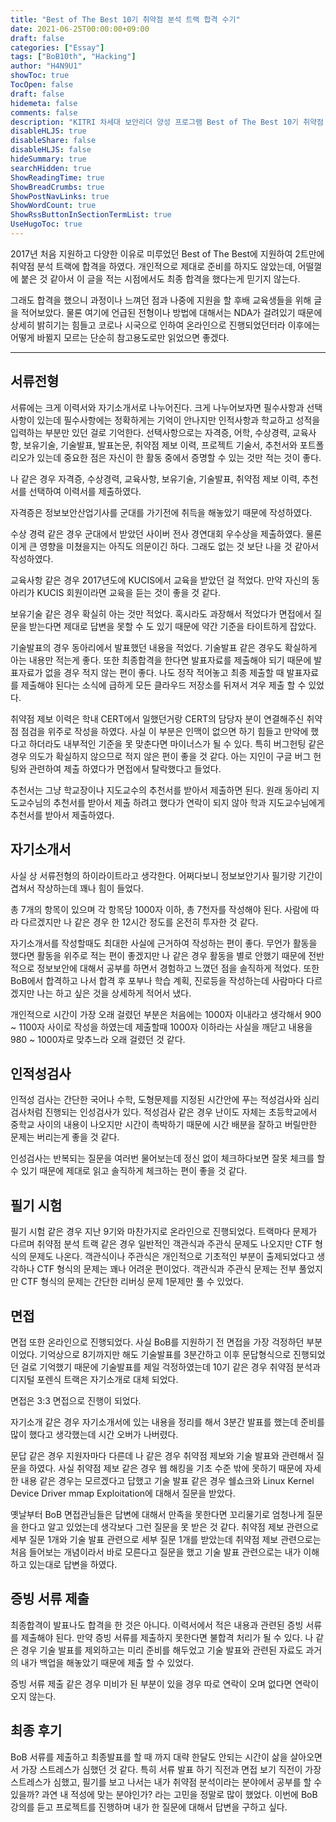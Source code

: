 ```yaml
---
title: "Best of The Best 10기 취약점 분석 트랙 합격 수기"
date: 2021-06-25T00:00:00+09:00
draft: false
categories: ["Essay"]
tags: ["BoB10th", "Hacking"]
author: "H4N9U1"
showToc: true
TocOpen: false
draft: false
hidemeta: false
comments: false
description: "KITRI 차세대 보안리더 양성 프로그램 Best of The Best 10기 취약점 분석 트랙 합격 수기"
disableHLJS: true
disableShare: false
disableHLJS: false
hideSummary: true
searchHidden: true
ShowReadingTime: true
ShowBreadCrumbs: true
ShowPostNavLinks: true
ShowWordCount: true
ShowRssButtonInSectionTermList: true
UseHugoToc: true
---
```

2017년 처음 지원하고 다양한 이유로 미루었던 Best of The Best에 지원하여 2트만에 취약점 분석 트랙에 합격을 하였다. 개인적으로 제대로 준비를 하지도 않았는데, 어떨껄에 붙은 것 같아서 이 글을 적는 시점에서도 최종 합격을 했다는게 믿기지 않는다.

그래도 합격을 했으니 과정이나 느껴던 점과 나중에 지원을 할 후배 교육생들을 위해 글을 적어보았다. 물론 여기에 언급된 전형이나 방법에 대해서는 NDA가 걸려있기 때문에 상세히 밝히기는 힘들고 코로나 시국으로 인하여 온라인으로 진행되었던터라 이후에는 어떻게 바뀔지 모르는 단순히 참고용도로만 읽었으면 좋겠다.

---

## 서류전형
서류에는 크게 이력서와 자기소개서로 나누어진다. 크게 나누어보자면 필수사항과 선택사항이 있는데 필수사항에는 정확하게는 기억이 안나지만 인적사항과 학교하고 성적을 입력하는 부분만 있던 걸로 기억한다. 선택사항으로는 자격증, 어학, 수상경력, 교육사항, 보유기술, 기술발표, 발표논문, 취약점 제보 이력, 프로젝트 기술서, 추천서와 포트폴리오가 있는데 중요한 점은 자신이 한 활동 중에서 증명할 수 있는 것만 적는 것이 좋다.

나 같은 경우 자격증, 수상경력, 교육사항, 보유기술, 기술발표, 취약점 제보 이력, 추천서를 선택하여 이력서를 제출하였다.

자격증은 정보보안산업기사를 군대를 가기전에 취득을 해놓았기 때문에 작성하였다.

수상 경력 같은 경우 군대에서 받았던 사이버 전사 경연대회 우수상을 제출하였다. 물론 이게 큰 영향을 미쳤을지는 아직도 의문이긴 하다. 그래도 없는 것 보단 나을 것 같아서 작성하였다.

교육사항 같은 경우 2017년도에 KUCIS에서 교육을 받았던 걸 적었다. 만약 자신의 동아리가 KUCIS 회원이라면 교육을 듣는 것이 좋을 것 같다.

보유기술 같은 경우 확실히 아는 것만 적었다. 혹시라도 과장해서 적었다가 면접에서 질문을 받는다면 제대로 답변을 못할 수 도 있기 때문에 약간 기준을 타이트하게 잡았다.

기술발표의 경우 동아리에서 발표했던 내용을 적었다. 기술발표 같은 경우도 확실하게 아는 내용만 적는게 좋다. 또한 최종합격을 한다면 발표자료를 제출해야 되기 때문에 발표자료가 없을 경우 적지 않는 편이 좋다. 나도 정작 적어놓고 최종 제출할 때 발표자료를 제출해야 된다는 소식에 급하게 모든 클라우드 저장소를 뒤져서 겨우 제출 할 수 있었다.

취약점 제보 이력은 학내 CERT에서 일했던거랑 CERT의 담당자 분이 연결해주신 취약점 점검을 위주로 작성을 하였다. 사실 이 부분은 인맥이 없으면 하기 힘들고 만약에 했다고 하더라도 내부적인 기준을 못 맞춘다면 마이너스가 될 수 있다. 특히 버그헌팅 같은 경우 의도가 확실하지 않으므로 적지 않은 편이 좋을 것 같다. 아는 지인이 구글 버그 헌팅와 관련하여 제출 하였다가 면접에서 탈락했다고 들었다.

추천서는 그냥 학교장이나 지도교수의 추천서를 받아서 제출하면 된다. 원래 동아리 지도교수님의 추천서를 받아서 제출 하려고 했다가 연락이 되지 않아 학과 지도교수님에게 추천서를 받아서 제출하였다.

## 자기소개서
사실 상 서류전형의 하이라이트라고 생각한다. 어쩌다보니 정보보안기사 필기랑 기간이 겹쳐서 작상하는데 꽤나 힘이 들었다.

총 7개의 항목이 있으며 각 항목당 1000자 이하, 총 7천자를 작성해야 된다. 사람에 따라 다르겠지만 나 같은 경우 한 12시간 정도를 온전히 투자한 것 같다.

자기소개서를 작성할때도 최대한 사실에 근거하여 작성하는 편이 좋다. 무언가 활동을 했다면 활동을 위주로 적는 편이 좋겠지만 나 같은 경우 활동을 별로 안했기 때문에 전반적으로 정보보안에 대해서 공부를 하면서 경험하고 느꼈던 점을 솔직하게 적었다. 또한 BoB에서 합격하고 나서 합격 후 포부나 학습 계획, 진로등을 작성하는데 사람마다 다르겠지만 나는 하고 싶은 것을 상세하게 적어서 냈다.

개인적으로 시간이 가장 오래 걸렸던 부분은 처음에는 1000자 이내라고 생각해서 900 ~ 1100자 사이로 작성을 하였는데 제출할때 1000자 이하라는 사실을 깨닫고 내용을 980 ~ 1000자로 맞추느라 오래 걸렸던 것 같다.

## 인적성검사
인적성 검사는 간단한 국어나 수학, 도형문제를 지정된 시간안에 푸는 적성검사와 심리검사처럼 진행되는 인성검사가 있다. 적성검사 같은 경우 난이도 자체는 초등학교에서 중학교 사이의 내용이 나오지만 시간이 촉박하기 때문에 시간 배분을 잘하고 버릴만한 문제는 버리는게 좋을 것 같다.

인성검사는 반복되는 질문을 여러번 물어보는데 정신 없이 체크하다보면 잘못 체크를 할 수 있기 때문에 제대로 읽고 솔직하게 체크하는 편이 좋을 것 같다.

## 필기 시험
필기 시험 같은 경우 지난 9기와 마찬가지로 온라인으로 진행되었다. 트랙마다 문제가 다르며 취약점 분석 트랙 같은 경우 일반적인 객관식과 주관식 문제도 나오지만 CTF 형식의 문제도 나온다. 객관식이나 주관식은 개인적으로 기초적인 부분이 출제되었다고 생각하나 CTF 형식의 문제는 꽤나 어려운 편이었다. 객관식과 주관식 문제는 전부 풀었지만 CTF 형식의 문제는 간단한 리버싱 문제 1문제만 풀 수 있었다.

## 면접
면접 또한 온라인으로 진행되었다. 사실 BoB를 지원하기 전 면접을 가장 걱정하던 부분이었다. 기억상으로 8기까지만 해도 기술발표를 3분간하고 이후 문답형식으로 진행되었던 걸로 기억했기 때문에 기술발표를 제일 걱정하였는데 10기 같은 경우 취약점 분석과 디지털 포렌식 트랙은 자기소개로 대체 되었다.

면접은 3:3 면접으로 진행이 되었다.

자기소개 같은 경우 자기소개서에 있는 내용을 정리를 해서 3분간 발표를 했는데 준비를 많이 했다고 생각했는데 시간 오버가 나버렸다.

문답 같은 경우 지원자마다 다른데 나 같은 경우 취약점 제보와 기술 발표와 관련해서 질문을 하였다. 사실 취약점 제보 같은 경우 웹 해킹을 기초 수준 밖에 못하기 때문에 자세한 내용 같은 경우는 모르겠다고 답했고 기술 발표 같은 경우 쉘쇼크와 Linux Kernel Device Driver mmap Exploitation에 대해서 질문을 받았다.

옛날부터 BoB 면접관님들은 답변에 대해서 만족을 못한다면 꼬리물기로 엄청나게 질문을 한다고 알고 있었는데 생각보다 그런 질문을 못 받은 것 같다. 취약점 제보 관련으로 세부 질문 1개와 기술 발표 관련으로 세부 질문 1개를 받았는데 취약점 제보 관련으로는 처음 들어보는 개념이라서 바로 모른다고 질문을 했고 기술 발표 관련으로는 내가 이해하고 있는대로 답변을 하였다.

## 증빙 서류 제출
최종합격이 발표나도 합격을 한 것은 아니다. 이력서에서 적은 내용과 관련된 증빙 서류를 제출해야 된다. 만약 증빙 서류를 제출하지 못한다면 불합격 처리가 될 수 있다. 나 같은 경우 기술 발표를 제외하고는 미리 준비를 해두었고 기술 발표와 관련된 자료도 과거의 내가 백업을 해놓았기 때문에 제출 할 수 있었다.

증빙 서류 제출 같은 경우 미비가 된 부분이 있을 경우 따로 연락이 오며 없다면 연락이 오지 않는다.

## 최종 후기
BoB 서류를 제출하고 최종발표를 할 때 까지 대략 한달도 안되는 시간이 삶을 살아오면서 가장 스트레스가 심했던 것 같다. 특히 서류 발표 하기 직전과 면접 보기 직전이 가장 스트레스가 심했고, 필기를 보고 나서는 내가 취약점 분석이라는 분야에서 공부를 할 수 있을까? 과연 내 적성에 맞는 분야인가? 라는 고민을 정말로 많이 했었다. 이번에 BoB 강의를 듣고 프로젝트를 진행하며 내가 한 질문에 대해서 답변을 구하고 싶다.
